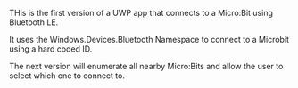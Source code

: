 THis is the first version of a UWP app that connects to a Micro:Bit using Bluetooth LE.

It uses the Windows.Devices.Bluetooth Namespace to connect to a Microbit using a hard coded ID.

The next version will enumerate all nearby Micro:Bits and allow the user to select which one to connect to. 